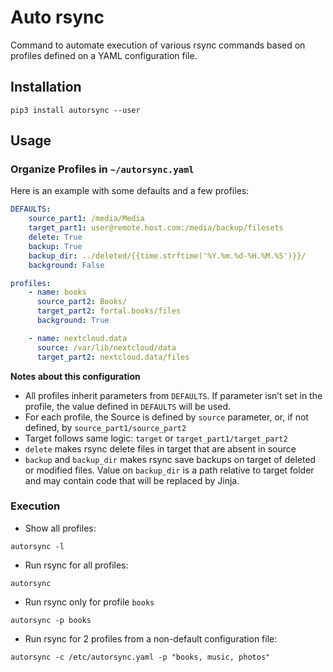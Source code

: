 # Auto rsync

Command to automate execution of various rsync commands based on profiles defined on a YAML configuration file.

## Installation

```shell
pip3 install autorsync --user
```

## Usage

### Organize Profiles in `~/autorsync.yaml`
Here is an example with some defaults and a few profiles:

```yaml
DEFAULTS:
    source_part1: /media/Media
    target_part1: user@remote.host.com:/media/backup/filesets
    delete: True
    backup: True
    backup_dir: ../deleted/{{time.strftime('%Y.%m.%d-%H.%M.%S')}}/
    background: False

profiles:
    - name: books
      source_part2: Books/
      target_part2: fortal.books/files
      background: True

    - name: nextcloud.data
      source: /var/lib/nextcloud/data
      target_part2: nextcloud.data/files
```

**Notes about this configuration**
- All profiles inherit parameters from `DEFAULTS`. If parameter isn’t set in the profile,
the value defined in `DEFAULTS` will be used.
- For each profile, the Source is defined by `source` parameter, or, if not defined, by `source_part1/source_part2`
- Target follows same logic: `target` or `target_part1/target_part2`
- `delete` makes rsync delete files in target that are absent in source
- `backup` and `backup_dir` makes rsync save backups on target of deleted or modified
files. Value on `backup_dir` is a path relative to target folder and may contain code
that will be replaced by Jinja.

### Execution
- Show all profiles:
```shell
autorsync -l
```
- Run rsync for all profiles:
```shell
autorsync
```
- Run rsync only for profile `books`
```shell
autorsync -p books
```

- Run rsync for 2 profiles from a non-default configuration file:
```shell
autorsync -c /etc/autorsync.yaml -p "books, music, photos"
```
